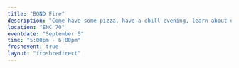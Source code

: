 ```yaml
---
title: "BOND Fire"
description: "Come have some pizza, have a chill evening, learn about engineering culture, and watch a few ENGG Week movies before the GNCTR crawl!"
location: "ENC 70"
eventdate: "September 5"
time: "5:00pm - 6:00pm"
froshevent: true
layout: "froshredirect"
---
```

